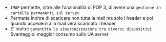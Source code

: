 - `IMAP` permette, oltre alle funzionalità di POP 3, di avere una `gestione in cartelle permanenti sul server`. 
- Permette inoltre di scaricare non tutta la mail ma solo l header e poi quando accederò alla mail vera scaricato l header.
- E' inoltre `garantita la sincronizzazione tra diversi dispositivi`
Svantaggio: maggior consumo sullo UA server